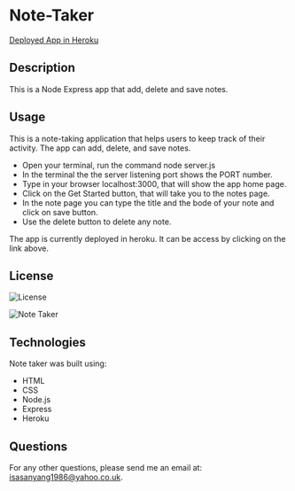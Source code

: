 # Note-Taker

[Deployed App in Heroku](https://secret-meadow-33926.herokuapp.com/)

## Description
This is a Node Express app that add, delete and save notes.

## Usage
This is a note-taking application that helps users to keep track of their activity. The app can add,  delete, and save notes.

- Open your terminal, run the command node server.js
- In the terminal the the server listening port shows the PORT number.
- Type in your browser localhost:3000, that will show the app home page.
- Click on the Get Started button, that will take you to the notes page.
- In the note page you can type the title and the bode of your note and click on save button. 
- Use the delete button to delete any note.

The app is currently deployed in heroku. It can be access by clicking on the link above.
## License
![License](https://img.shields.io/badge/License-MIT-blue.svg "License Badge")

![Note Taker](images/notetaker.gif )

## Technologies 
Note taker was built using:
- HTML
- CSS
- Node.js
- Express
- Heroku

## Questions
For any other questions, please send me an email at: isasanyang1986@yahoo.co.uk.

